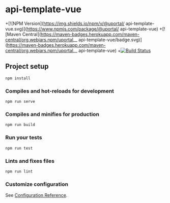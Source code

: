 # api-template-vue

+[![NPM Version](https://img.shields.io/npm/v/@uportal/ api-template-vue.svg)](https://www.npmjs.com/package/@uportal/ api-template-vue)
+[![Maven Central](https://maven-badges.herokuapp.com/maven-central/org.webjars.npm/uportal__ api-template-vue/badge.svg)](https://maven-badges.herokuapp.com/maven-central/org.webjars.npm/uportal__ api-template-vue) +[![Build Status](https://travis-ci.org/uPortal-contrib/uPortal-web-components.svg?branch=master)](https://travis-ci.org/uPortal-contrib/uPortal-web-components)

## Project setup

```
npm install
```

### Compiles and hot-reloads for development

```
npm run serve
```

### Compiles and minifies for production

```
npm run build
```

### Run your tests

```
npm run test
```

### Lints and fixes files

```
npm run lint
```

### Customize configuration

See [Configuration Reference](https://cli.vuejs.org/config/).
